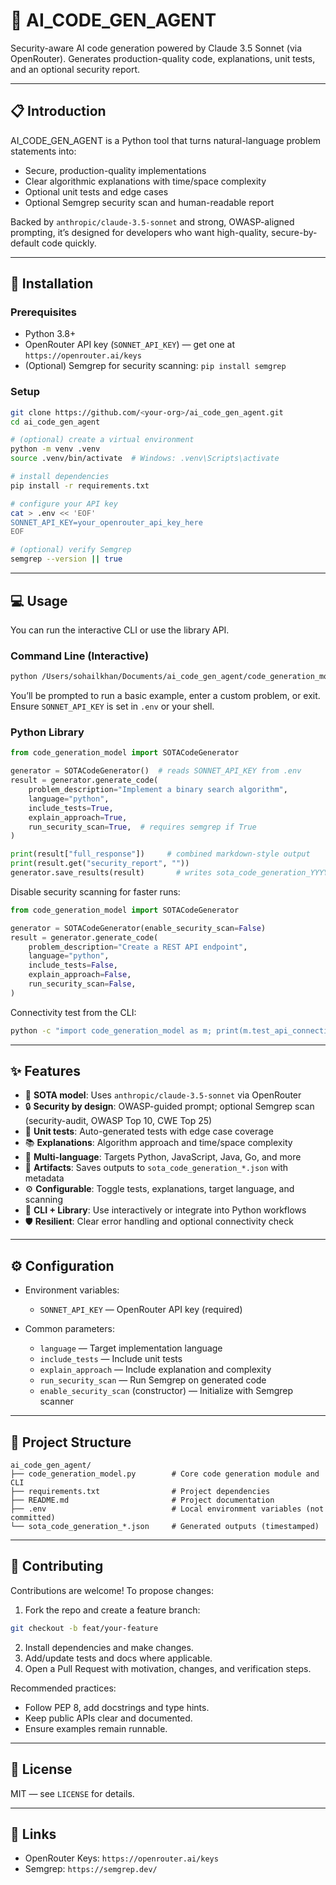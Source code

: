 # 🤖 AI_CODE_GEN_AGENT

Security-aware AI code generation powered by Claude 3.5 Sonnet (via OpenRouter). Generates production-quality code, explanations, unit tests, and an optional security report.

---

## 📋 Introduction

AI_CODE_GEN_AGENT is a Python tool that turns natural-language problem statements into:
- Secure, production-quality implementations
- Clear algorithmic explanations with time/space complexity
- Optional unit tests and edge cases
- Optional Semgrep security scan and human-readable report

Backed by `anthropic/claude-3.5-sonnet` and strong, OWASP-aligned prompting, it’s designed for developers who want high-quality, secure-by-default code quickly.

---

## 🚀 Installation

### Prerequisites
- Python 3.8+
- OpenRouter API key (`SONNET_API_KEY`) — get one at `https://openrouter.ai/keys`
- (Optional) Semgrep for security scanning: `pip install semgrep`

### Setup
```bash
git clone https://github.com/<your-org>/ai_code_gen_agent.git
cd ai_code_gen_agent

# (optional) create a virtual environment
python -m venv .venv
source .venv/bin/activate  # Windows: .venv\Scripts\activate

# install dependencies
pip install -r requirements.txt

# configure your API key
cat > .env << 'EOF'
SONNET_API_KEY=your_openrouter_api_key_here
EOF

# (optional) verify Semgrep
semgrep --version || true
```

---

## 💻 Usage

You can run the interactive CLI or use the library API.

### Command Line (Interactive)
```bash
python /Users/sohailkhan/Documents/ai_code_gen_agent/code_generation_model.py
```
You’ll be prompted to run a basic example, enter a custom problem, or exit. Ensure `SONNET_API_KEY` is set in `.env` or your shell.

### Python Library
```python
from code_generation_model import SOTACodeGenerator

generator = SOTACodeGenerator()  # reads SONNET_API_KEY from .env
result = generator.generate_code(
    problem_description="Implement a binary search algorithm",
    language="python",
    include_tests=True,
    explain_approach=True,
    run_security_scan=True,  # requires semgrep if True
)

print(result["full_response"])     # combined markdown-style output
print(result.get("security_report", ""))
generator.save_results(result)       # writes sota_code_generation_YYYYMMDD_HHMMSS.json
```

Disable security scanning for faster runs:
```python
from code_generation_model import SOTACodeGenerator

generator = SOTACodeGenerator(enable_security_scan=False)
result = generator.generate_code(
    problem_description="Create a REST API endpoint",
    language="python",
    include_tests=False,
    explain_approach=False,
    run_security_scan=False,
)
```

Connectivity test from the CLI:
```bash
python -c "import code_generation_model as m; print(m.test_api_connection())"
```

---

## ✨ Features

- 🧠 **SOTA model**: Uses `anthropic/claude-3.5-sonnet` via OpenRouter
- 🔒 **Security by design**: OWASP-guided prompt; optional Semgrep scan (security-audit, OWASP Top 10, CWE Top 25)
- 🧪 **Unit tests**: Auto-generated tests with edge case coverage
- 📚 **Explanations**: Algorithm approach and time/space complexity
- 🔧 **Multi-language**: Targets Python, JavaScript, Java, Go, and more
- 💾 **Artifacts**: Saves outputs to `sota_code_generation_*.json` with metadata
- ⚙️ **Configurable**: Toggle tests, explanations, target language, and scanning
- 🧰 **CLI + Library**: Use interactively or integrate into Python workflows
- 🛡️ **Resilient**: Clear error handling and optional connectivity check

---

## ⚙️ Configuration

- Environment variables:
  - `SONNET_API_KEY` — OpenRouter API key (required)

- Common parameters:
  - `language` — Target implementation language
  - `include_tests` — Include unit tests
  - `explain_approach` — Include explanation and complexity
  - `run_security_scan` — Run Semgrep on generated code
  - `enable_security_scan` (constructor) — Initialize with Semgrep scanner

---

## 📁 Project Structure

```text
ai_code_gen_agent/
├── code_generation_model.py        # Core code generation module and CLI
├── requirements.txt                # Project dependencies
├── README.md                       # Project documentation
├── .env                            # Local environment variables (not committed)
└── sota_code_generation_*.json     # Generated outputs (timestamped)
```

---

## 🤝 Contributing

Contributions are welcome! To propose changes:
1. Fork the repo and create a feature branch:
```bash
git checkout -b feat/your-feature
```
2. Install dependencies and make changes.
3. Add/update tests and docs where applicable.
4. Open a Pull Request with motivation, changes, and verification steps.

Recommended practices:
- Follow PEP 8, add docstrings and type hints.
- Keep public APIs clear and documented.
- Ensure examples remain runnable.

---

## 📄 License

MIT — see `LICENSE` for details.

---

## 🔗 Links

- OpenRouter Keys: `https://openrouter.ai/keys`
- Semgrep: `https://semgrep.dev/`


